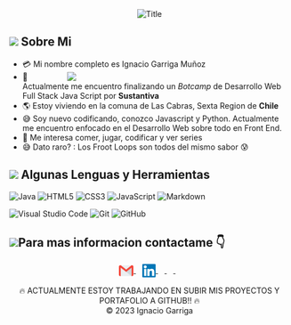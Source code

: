 

<div align="center">
  <img src="https://readme-typing-svg.herokuapp.com?font=Architects+Daughter&color=%2338C2FF&size=50&center=true&vCenter=true&height=60&width=600&lines=Holaa!+Bienvenido;Soy+Ignacio+Garriga;Este+es+mi+perfil+:D" alt="Title"></img>
</div>


## <img src="https://raw.githubusercontent.com/nixin72/nixin72/master/wave.gif" width="50px"></img> Sobre Mi

- :credit_card: Mi nombre completo es Ignacio Garriga Muñoz <img src="https://i.pinimg.com/originals/df/1a/ff/df1aff8395678d11b99b575f0e3b19d5.gif" width="400" align="right"/>
- :school: Actualmente me encuentro finalizando un *Botcamp* de Desarrollo Web Full Stack Java Script por **Sustantiva**
- 🌎 Estoy viviendo en la comuna de Las Cabras, Sexta Region de **Chile**
- :sweat_smile: Soy nuevo codificando, conozco Javascript y Python. Actualmente me encuentro enfocado en el Desarrollo Web sobre todo en Front End.
- :monocle_face: Me interesa comer, jugar, codificar y ver series 
- 😅 Dato raro? : Los Froot Loops son todos del mismo sabor 😰

## <img src="https://media2.giphy.com/media/QssGEmpkyEOhBCb7e1/giphy.gif?cid=ecf05e47a0n3gi1bfqntqmob8g9aid1oyj2wr3ds3mg700bl&rid=giphy.gif" width="50px"> Algunas Lenguas y Herramientas
![Java](https://img.shields.io/badge/java-%23ED8B00.svg?style=for-the-badge&logo=java&logoColor=white) ![HTML5](https://img.shields.io/badge/html5-%23E34F26.svg?style=for-the-badge&logo=html5&logoColor=white) ![CSS3](https://img.shields.io/badge/css3-%231572B6.svg?style=for-the-badge&logo=css3&logoColor=white) ![JavaScript](https://img.shields.io/badge/javascript-%23323330.svg?style=for-the-badge&logo=javascript&logoColor=%23F7DF1E) ![Markdown](https://img.shields.io/badge/markdown-%23000000.svg?style=for-the-badge&logo=markdown&logoColor=white) 

![Visual Studio Code](https://img.shields.io/badge/Visual%20Studio%20Code-0078d7.svg?style=for-the-badge&logo=visual-studio-code&logoColor=white) ![Git](https://img.shields.io/badge/git-%23F05033.svg?style=for-the-badge&logo=git&logoColor=white) ![GitHub](https://img.shields.io/badge/github-%23121011.svg?style=for-the-badge&logo=github&logoColor=white) 

## <img src='https://raw.githubusercontent.com/ShahriarShafin/ShahriarShafin/main/Assets/handshake.gif' width="80px">Para mas informacion contactame 👇
<p align="center">
  <a href="mailto:ignaciogarriga1994@gmail.com" >
    <img align="center" alt="l" width="26px" src="https://github.com/SatYu26/SatYu26/blob/master/Assets/Gmail.svg" />
  </a> &nbsp;&nbsp;
  
  <a href="#" target="_blank">
    <img align="center" alt="" width="24px" src="https://github.com/SatYu26/SatYu26/blob/master/Assets/Linkedin.svg" />
  </a> &nbsp;&nbsp;
  
  <a href="https://www.facebook.com/ignacio.garrigamunoz" target="_blank">
      <img align="center" alt="" width="24px" src="https://upload.wikimedia.org/wikipedia/en/thumb/0/04/Facebook_f_logo_%282021%29.svg/100px-Facebook_f_logo_%282021%29.svg.png" />
  </a> &nbsp;&nbsp;
  

  <a href="https://profile-summary-for-github.com/user/nashisho" target="_blank">
    <img align="center" alt="" width="26px" src="https://upload.wikimedia.org/wikipedia/commons/thumb/a/ae/Github-desktop-logo-symbol.svg/1024px-Github-desktop-logo-symbol.svg.png" />
  </a> &nbsp;&nbsp;
<p> 

<div align="center">
  🔥 ACTUALMENTE ESTOY TRABAJANDO EN SUBIR MIS PROYECTOS Y PORTAFOLIO A GITHUB!!  🔥 <br/>
  &copy; 2023 Ignacio Garriga
</div>
